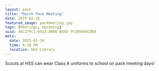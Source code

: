 ```yaml
---
layout: post
title: "March Pack Meeting"
date: 2025-02-25
featured_image: packmeeting.jpg
tags: [Meetings, Upcoming]
uuid: 46C27FC1-6923-4006-B45E-7F205686CDE0
meta:
  date: 2025-03-10
  time: 6:30 PM
  location: HSS Library
---
```


Scouts at HSS can wear Class A uniforms to school on pack meeting days!
